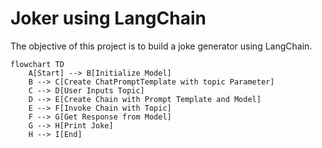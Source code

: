 # Joker using LangChain

The objective of this project is to build a joke generator using LangChain.

```mermaid
flowchart TD
    A[Start] --> B[Initialize Model]
    B --> C[Create ChatPromptTemplate with topic Parameter]
    C --> D[User Inputs Topic]
    D --> E[Create Chain with Prompt Template and Model]
    E --> F[Invoke Chain with Topic]
    F --> G[Get Response from Model]
    G --> H[Print Joke]
    H --> I[End]
```
